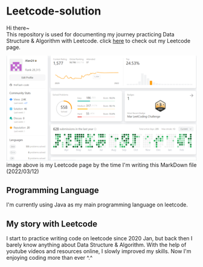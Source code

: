 # Leetcode-solution

Hi there~ <br>
This repository is used for documenting my journey practicing Data Structure & Algorithm with Leetcode.
click [here](https://leetcode.com/Alan24/ "Leetcode Page") to check out my Leetcode page.

![Leetcode page](Leetcode_page.png)
image above is my Leetcode page by the time I'm writing this MarkDown file (2022/03/12)
## Programming Language
I'm currently using Java as my main programming language on leetcode.
## My story with Leetcode
I start to practice writing code on leetcode since 2020 Jan, but back then I barely know anything about Data Structure & Algorithm. With the help of youtube videos and resources online, I slowly improved my skills. Now I'm enjoying coding more than ever ^.^